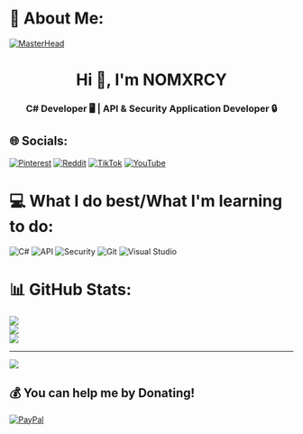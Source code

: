 # 👀 About Me:
[![MasterHead](https://media.discordapp.net/attachments/1228130001845751858/1229025062426771486/standard_1_1.gif?ex=662e2dc9&is=661bb8c9&hm=d686c6ff784ac19842dde890deff47273940559fced06e4cd15c1eb3c24f2e54&=&width=1440&height=508)](https://guns.lol/riko)
<h1 align="center">Hi 👋, I'm NOMXRCY</h1>
<h3 align="center">C# Developer 🖥️ | API & Security Application Developer 🔒</h3>

## 🌐 Socials:
[![Pinterest](https://img.shields.io/badge/Pinterest-%23E60023.svg?logo=Pinterest&logoColor=white)](https://pinterest.com/NOMXRCY) [![Reddit](https://img.shields.io/badge/Reddit-%23FF4500.svg?logo=Reddit&logoColor=white)](https://reddit.com/user/NOMXRCY) [![TikTok](https://img.shields.io/badge/TikTok-%23000000.svg?logo=TikTok&logoColor=white)](https://tiktok.com/@nomxrcy) [![YouTube](https://img.shields.io/badge/YouTube-%23FF0000.svg?logo=YouTube&logoColor=white)](https://youtube.com/@nomxrcy)

# 💻 What I do best/What I'm learning to do:
![C#](https://img.shields.io/badge/c%23-%23239120.svg?style=for-the-badge&logo=c-sharp&logoColor=white) ![API](https://img.shields.io/badge/API-%23000000.svg?style=for-the-badge&logo=swagger&logoColor=white) ![Security](https://img.shields.io/badge/Security-%23000000.svg?style=for-the-badge&logo=security&logoColor=white) ![Git](https://img.shields.io/badge/git-%23F05032.svg?style=for-the-badge&logo=git&logoColor=white) ![Visual Studio](https://img.shields.io/badge/Visual%20Studio-%235C2D91.svg?style=for-the-badge&logo=visualstudio&logoColor=white)

# 📊 GitHub Stats:
![](https://github-readme-stats.vercel.app/api?username=NOMXRCY&theme=midnight-purple&hide_border=false&include_all_commits=false&count_private=false)<br/>
![](https://github-readme-streak-stats.herokuapp.com/?user=NOMXRCY&theme=midnight-purple&hide_border=false)<br/>
![](https://github-readme-stats.vercel.app/api/top-langs/?username=NOMXRCY&theme=midnight-purple&hide_border=false&include_all_commits=false&count_private=false&layout=compact)

---

[![](https://visitcount.itsvg.in/api?id=NOMXRCY&icon=0&color=0)](https://visitcount.itsvg.in)

## 💰 You can help me by Donating!
[![PayPal](https://img.shields.io/badge/PayPal-00457C?style=for-the-badge&logo=paypal&logoColor=white)](https://paypal.me/NOMXRCY)
